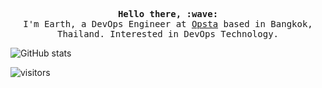 <p align="center">
  <samp><strong>Hello there, :wave:</strong></samp>
  <br>
  <samp>
    I'm Earth, a DevOps Engineer at <a href="https://opsta.io" target="_blank">Opsta</a> based in Bangkok, Thailand. Interested in DevOps Technology.
  </samp>
</p>

![GitHub stats](https://github-readme-stats.vercel.app/api?username=prangsa&show_icons=true)  

![visitors](https://visitor-badge.glitch.me/badge?page_id=prangsa/prangsa)
<!--
**prangsa/prangsa** is a ✨ _special_ ✨ repository because its `README.md` (this file) appears on your GitHub profile.

Here are some ideas to get you started:

- 🔭 I’m currently working on ...
- 🌱 I’m currently learning ...
- 👯 I’m looking to collaborate on ...
- 🤔 I’m looking for help with ...
- 💬 Ask me about ...
- 📫 How to reach me: ...
- 😄 Pronouns: ...
- ⚡ Fun fact: ...
-->
